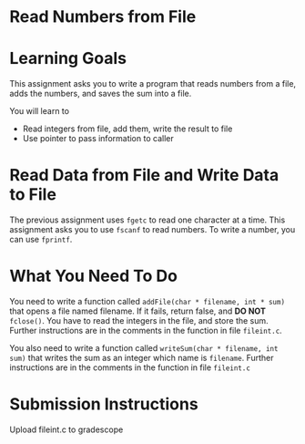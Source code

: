 # Read Numbers from File

Learning Goals 
==============

This assignment asks you to write a program that reads numbers from a file,
adds the numbers, and saves the sum into a file.

You will learn to
* Read integers from file, add them, write the result to file
* Use pointer to pass information to caller

Read Data from File and Write Data to File
==========================================

The previous assignment uses `fgetc` to read one character at a time.
This assignment asks you to use `fscanf` to read numbers. To write a
number, you can use `fprintf`.

What You Need To Do
===================

You need to write a function called `addFile(char * filename, int *
sum)` that opens a file named filename. If it fails, return false, and
**DO NOT** `fclose()`. You have to read the integers in the file, and
store the sum. Further instructions are in the comments in the
function in file `fileint.c`.

You also need to write a function called `writeSum(char * filename,
int sum)` that writes the sum as an integer which name is
`filename`. Further instructions are in the comments in the function
in file `fileint.c`

Submission Instructions
===================
Upload fileint.c to gradescope
